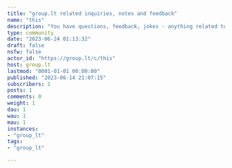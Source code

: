 ```yaml
---
title: "group.lt related inquiries, notes and feedback" 
name: "this"
description: "You have questions, feedback, jokes - anything related to group.lt can be discussed here. "
type: community
date: "2023-06-24 01:13:32"
draft: false
nsfw: false
actor_id: "https://group.lt/c/this"
host: group.lt
lastmod: "0001-01-01 00:00:00"
published: "2023-06-14 21:07:15"
subscribers: 1
posts: 1
comments: 0
weight: 1
dau: 1
wau: 1
mau: 1
instances:
- "group_lt"
tags: 
- "group_lt"

---
```

